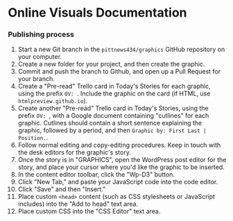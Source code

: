 # Online Visuals Documentation

### Publishing process

1. Start a new Git branch in the `pittnews434/graphics` GitHub
   repository on your computer.
1. Create a new folder for your project, and then create the graphic.
1. Commit and push the branch to Github, and open up a Pull Request for
   your branch.
1. Create a "Pre-read" Trello card in Today's Stories for each graphic, using the
   prefix `OV: `. Include the graphic on the card (if HTML, use
`htmlpreview.github.io`).
1. Create another "Pre-read" Trello card in Today's Stories, using the
   prefix `OV: `, with a Google document containing "cutlines" for each graphic.
   Cutlines should contain a short sentence explaining the graphic,
followed by a period, and then `Graphic by: First Last | Position.`.
1. Follow normal editing and copy-editing procedures. Keep in touch with
   the desk editors for the graphic's story.
1. Once the story is in "GRAPHICS", open the WordPress post editor for the story, and
   place your cursor where you'd like the graphic to be inserted.
1. In the content editor toolbar, click the "Wp-D3" button.
1. Click "New Tab," and paste your JavaScript code into the code editor.
1. Click "Save" and then "Insert."
1. Place custom `<head>` content (such as CSS stylesheets or JavaScript
   includes) into the "Add to head" text area.
1. Place custom CSS into the "CSS Editor" text area.
